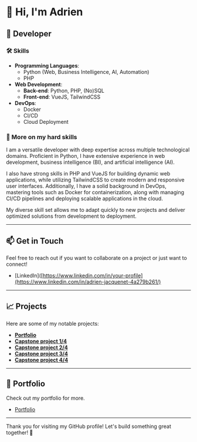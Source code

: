 # 👋 Hi, I'm Adrien

## 🌟 Developer

### 🛠️ Skills

- **Programming Languages**: 
  - Python (Web, Business Intelligence, AI, Automation)
  - PHP
- **Web Development**:
  - **Back-end**: Python, PHP, (No)SQL
  - **Front-end**: VueJS, TailwindCSS
- **DevOps**:
  - Docker
  - CI/CD
  - Cloud Deployment

### 💼 More on my hard skills

I am a versatile developer with deep expertise across multiple technological domains. Proficient in Python, I have extensive experience in web development, business intelligence (BI), and artificial intelligence (AI). 

I also have strong skills in PHP and VueJS for building dynamic web applications, while utilizing TailwindCSS to create modern and responsive user interfaces. Additionally, I have a solid background in DevOps, mastering tools such as Docker for containerization, along with managing CI/CD pipelines and deploying scalable applications in the cloud.

My diverse skill set allows me to adapt quickly to new projects and deliver optimized solutions from development to deployment.

---

## 📫 Get in Touch

Feel free to reach out if you want to collaborate on a project or just want to connect!

- [LinkedIn]([https://www.linkedin.com/in/your-profile](https://www.linkedin.com/in/adrien-jacquenet-4a279b261/) 

---

## 📈 Projects

Here are some of my notable projects:

- **[Portfolio](https://github.com/ajean1989/portfolio.git)**
- **[Capstone project 1/4](https://github.com/ajean1989/ARM_Starter.git)**
- **[Capstone project 2/4](https://github.com/ajean1989/ARM_IA.git)**
- **[Capstone project 3/4](https://github.com/ajean1989/ARM_Backend.git)**
- **[Capstone project 4/4](https://github.com/ajean1989/ARM_Frontend.git)**


---

## 📝 Portfolio

Check out my portfolio for more.

- [Portfolio]([http://adrien.jacq](https://portfolio-aj-d6d6acaegbb3h5ca.francecentral-01.azurewebsites.net/))


---

Thank you for visiting my GitHub profile! Let's build something great together! 🚀
